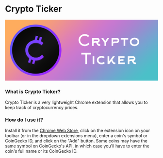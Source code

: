 # Crypto Ticker

![Banner](./src/assets/img/Banner.png)

### What is Crypto Ticker?

Crypto Ticker is a very lightweight Chrome extension that allows you to keep track of cryptocurrency prices.

### How do I use it?

Install it from the [Chrome Web Store](https://chrome.google.com/webstore/detail/cbmbekgaigkkhplhnmmaloiklobjdeba/), click on the extension icon on your toolbar (or in the dropdown extensions menu), enter a coin's symbol or CoinGecko ID, and click on the "Add" button. Some coins may have the same symbol on CoinGecko's API, in which case you'll have to enter the coin's full name or its CoinGecko ID.